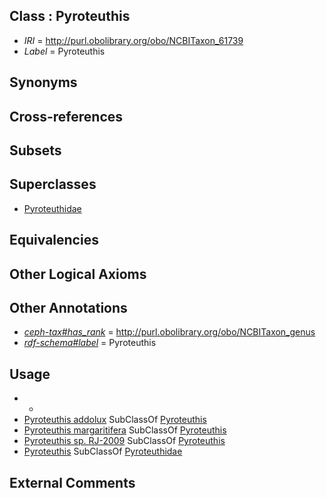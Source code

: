 
## Class : Pyroteuthis

 * *IRI* = http://purl.obolibrary.org/obo/NCBITaxon_61739
 * *Label* = Pyroteuthis

## Synonyms


## Cross-references


## Subsets


## Superclasses

 * [Pyroteuthidae](../../NCBITaxon/38/NCBITaxon_61738.md)

## Equivalencies


## Other Logical Axioms


## Other Annotations

 * *[ceph-tax#has_rank](../../ceph-tax#has/nk/ceph-tax#has_rank.md)* = http://purl.obolibrary.org/obo/NCBITaxon_genus
 * *[rdf-schema#label](../../el/rdf-schema#label.md)* = Pyroteuthis

## Usage

 * -
 * [Pyroteuthis addolux](../../NCBITaxon/40/NCBITaxon_61740.md) SubClassOf [Pyroteuthis](../../NCBITaxon/39/NCBITaxon_61739.md)
 * [Pyroteuthis margaritifera](../../NCBITaxon/53/NCBITaxon_283053.md) SubClassOf [Pyroteuthis](../../NCBITaxon/39/NCBITaxon_61739.md)
 * [Pyroteuthis sp. RJ-2009](../../NCBITaxon/37/NCBITaxon_692437.md) SubClassOf [Pyroteuthis](../../NCBITaxon/39/NCBITaxon_61739.md)
 * [Pyroteuthis](../../NCBITaxon/39/NCBITaxon_61739.md) SubClassOf [Pyroteuthidae](../../NCBITaxon/38/NCBITaxon_61738.md)

## External Comments

